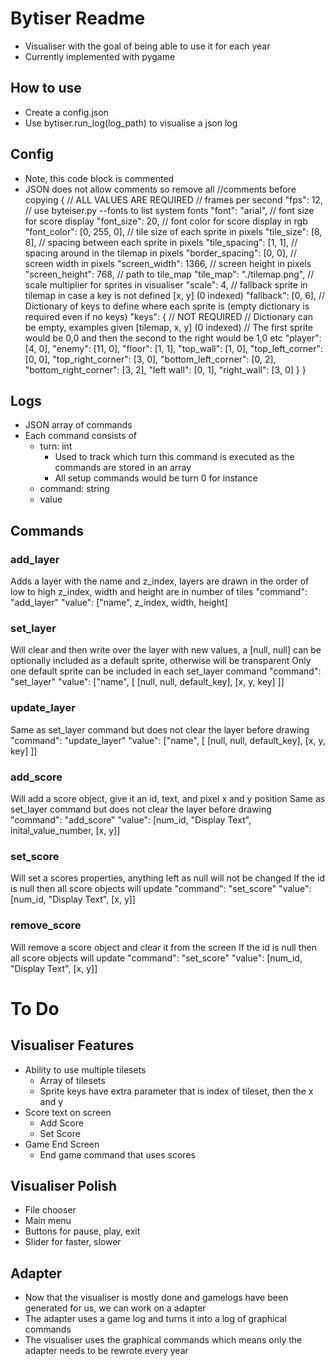 # Bytiser Readme
- Visualiser with the goal of being able to use it for each year
- Currently implemented with pygame

## How to use
- Create a config.json
- Use bytiser.run_log(log_path) to visualise a json log

## Config
- Note, this code block is commented
- JSON does not allow comments so remove all //comments before copying 
{
    // ALL VALUES ARE REQUIRED
    // frames per second
    "fps": 12,
    // use byteiser.py --fonts to list system fonts
    "font": "arial",
    // font size for score display
    "font_size": 20,
    // font color for score display in rgb
    "font_color": [0, 255, 0],
    // tile size of each sprite in pixels
    "tile_size": [8, 8],
    // spacing between each sprite in pixels
    "tile_spacing": [1, 1],
    // spacing around in the tilemap in pixels
    "border_spacing": [0, 0],
    // screen width in pixels
    "screen_width": 1366,
    // screen height in pixels
    "screen_height": 768,
    // path to tile_map
    "tile_map": "./tilemap.png",
    // scale multiplier for sprites in visualiser
    "scale": 4,
    // fallback sprite in tilemap in case a key is not defined [x, y] (0 indexed)
    "fallback": [0, 6],
    // Dictionary of keys to define where each sprite is (empty dictionary is required even if no keys)
    "keys": {
        // NOT REQUIRED
        // Dictionary can be empty, examples given [tilemap, x, y] (0 indexed)
        // The first sprite would be 0,0 and then the second to the right would be 1,0 etc
        "player": [4, 0],
        "enemy": [11, 0],
        "floor": [1, 1],
        "top_wall": [1, 0],
        "top_left_corner": [0, 0],
        "top_right_corner": [3, 0],
        "bottom_left_corner": [0, 2],
        "bottom_right_corner": [3, 2],
        "left wall": [0, 1],
        "right_wall": [3, 0]
    }
}

## Logs
- JSON array of commands
- Each command consists of
    - turn: int
        - Used to track which turn this command is executed as the commands are stored in an array
        - All setup commands would be turn 0 for instance
    - command: string
    - value

## Commands
### add_layer
Adds a layer with the name and z_index, layers are drawn in the order of low to high z_index, width and height are in number of tiles
"command": "add_layer"
"value": ["name", z_index, width, height]
### set_layer
Will clear and then write over the layer with new values, a [null, null] can be optionally included as a default sprite, otherwise will be transparent
Only one default sprite can be included in each set_layer command
"command": "set_layer"
"value": ["name", [
    [null, null, default_key],
    [x, y, key]
]]
### update_layer
Same as set_layer command but does not clear the layer before drawing
"command": "update_layer"
"value": ["name", [
    [null, null, default_key],
    [x, y, key]
]]
### add_score
Will add a score object, give it an id, text, and pixel x and y position
Same as set_layer command but does not clear the layer before drawing
"command": "add_score"
"value": [num_id, "Display Text", inital_value_number, [x, y]]
### set_score
Will set a scores properties, anything left as null will not be changed
If the id is null then all score objects will update
"command": "set_score"
"value": [num_id, "Display Text", [x, y]]
### remove_score
Will remove a score object and clear it from the screen
If the id is null then all score objects will update
"command": "set_score"
"value": [num_id, "Display Text", [x, y]]

# To Do
## Visualiser Features
- Ability to use multiple tilesets
    - Array of tilesets
    - Sprite keys have extra parameter that is index of tileset, then the x and y
- Score text on screen
    - Add Score
    - Set Score
- Game End Screen
    - End game command that uses scores
## Visualiser Polish
- File chooser
- Main menu
- Buttons for pause, play, exit
- Slider for faster, slower
## Adapter
- Now that the visualiser is mostly done and gamelogs have been generated for us, we can work on a adapter
- The adapter uses a game log and turns it into a log of graphical commands 
- The visualiser uses the graphical commands which means only the adapter needs to be rewrote every year